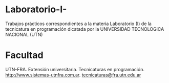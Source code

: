 # Laboratorio-I-
Trabajos prácticos correspondientes a la materia Laboratorio (I) de la tecnicatura en programación dicatada por la UNIVERSIDAD TECNOLOGICA NACIONAL (UTN)

# Facultad
UTN-FRA. Extensión universitaria. Tecnicaturas en programación. http://www.sistemas-utnfra.com.ar. tecnicaturas@fra.utn.edu.ar
